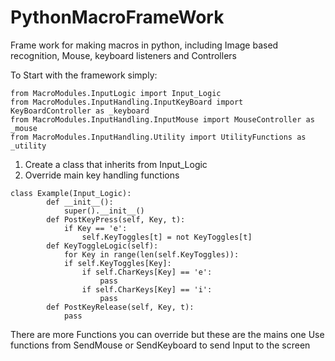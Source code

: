# PythonMacroFrameWork
Frame work for making macros in python, including Image based recognition, Mouse, keyboard listeners and Controllers



To Start with the framework simply:
```
from MacroModules.InputLogic import Input_Logic
from MacroModules.InputHandling.InputKeyBoard import KeyBoardController as _keyboard
from MacroModules.InputHandling.InputMouse import MouseController as _mouse
from MacroModules.InputHandling.Utility import UtilityFunctions as _utility
```

1. Create a class that inherits from Input_Logic
2. Override main key handling functions

```
class Example(Input_Logic):
		def __init__():
			super().__init__()
		def PostKeyPress(self, Key, t):
			if Key == 'e':
				self.KeyToggles[t] = not KeyToggles[t]
		def KeyToggleLogic(self):
			for Key in range(len(self.KeyToggles)):
			if self.KeyToggles[Key]:
				if self.CharKeys[Key] == 'e':
					pass
				if self.CharKeys[Key] == 'i':
					pass
		def PostKeyRelease(self, Key, t):
			pass
```
There are more Functions you can override but these are the mains one
Use functions from SendMouse or SendKeyboard to send Input to the screen
